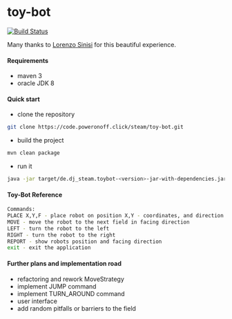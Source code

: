 # toy-bot
[![Build Status](https://ci.poweronoff.click/api/badges/steam/toy-bot/status.svg)](https://ci.poweronoff.click/steam/toy-bot)

Many thanks to [Lorenzo Sinisi](https://github.com/lorenzosisini) for this beautiful experience.


#### Requirements
- maven 3
- oracle JDK 8

#### Quick start
- clone the repository
```bash
git clone https://code.poweronoff.click/steam/toy-bot.git
```
- build the project
````bash
mvn clean package
````
- run it
```bash
java -jar target/de.dj_steam.toybot-<version>-jar-with-dependencies.jar
```

#### Toy-Bot Reference
```bash
Commands:
PLACE X,Y,F - place robot on position X,Y - coordinates, and direction (NORTH|SOUTH|WEST|EAST)
MOVE - move the robot to the next field in facing direction
LEFT - turn the robot to the left
RIGHT - turn the robot to the right
REPORT - show robots position and facing direction
exit - exit the application
```

#### Further plans and implementation road
- refactoring and rework MoveStrategy
- implement JUMP command
- implement TURN_AROUND command
- user interface
- add random pitfalls or barriers to the field


